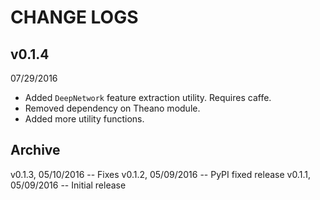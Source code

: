 # CHANGE LOGS

## v0.1.4

07/29/2016

* Added `DeepNetwork` feature extraction utility. Requires caffe.
* Removed dependency on Theano module.
* Added more utility functions.


## Archive

v0.1.3, 05/10/2016 -- Fixes
v0.1.2, 05/09/2016 -- PyPI fixed release
v0.1.1, 05/09/2016 -- Initial release

